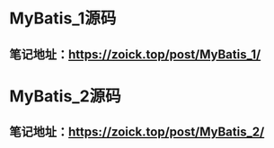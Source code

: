 # MyBatis_1源码
## 笔记地址：https://zoick.top/post/MyBatis_1/

# MyBatis_2源码
## 笔记地址：https://zoick.top/post/MyBatis_2/
